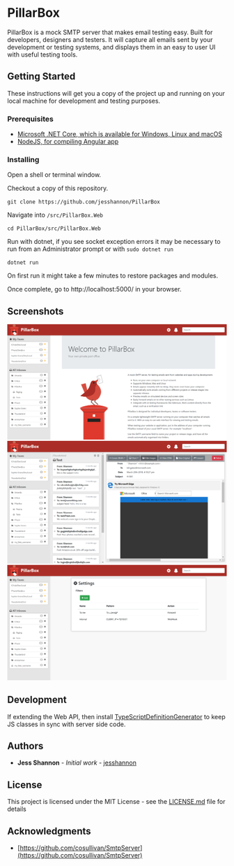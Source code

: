 # PillarBox
PillarBox is a mock SMTP server that makes email testing easy. Built for developers, designers and testers. It will capture all emails sent by your development or testing systems, and displays them in an easy to user UI with useful testing tools.

## Getting Started

These instructions will get you a copy of the project up and running on your local machine for development and testing purposes.

### Prerequisites

- [Microsoft .NET Core, which is available for Windows, Linux and macOS](https://www.microsoft.com/net/learn/get-started-with-dotnet-tutorial)
- [NodeJS, for compiling Angular app](https://nodejs.org/en/download/)

### Installing

Open a shell or terminal window.

Checkout a copy of this repository.
```
git clone https://github.com/jesshannon/PillarBox
```
Navigate into `/src/PillarBox.Web`
```
cd PillarBox/src/PillarBox.Web
```
Run with dotnet, if you see socket exception errors it may be necessary to run from an Administrator prompt or with `sudo dotnet run`
```
dotnet run
```

On first run it might take a few minutes to restore packages and modules.

Once complete, go to http://localhost:5000/ in your browser.

## Screenshots

![screenshot](/screenshots/screenshot02.png?raw=true)
![screenshot](/screenshots/screenshot01.png?raw=true)
![screenshot](/screenshots/screenshot03.png?raw=true)

## Development

If extending the Web API, then install [TypeScriptDefinitionGenerator](https://marketplace.visualstudio.com/items?itemName=MadsKristensen.TypeScriptDefinitionGenerator) to keep JS classes in sync with server side code.

## Authors

* **Jess Shannon** - *Initial work* - [jesshannon](https://github.com/jesshannon)

## License

This project is licensed under the MIT License - see the [LICENSE.md](LICENSE.md) file for details

## Acknowledgments

* [https://github.com/cosullivan/SmtpServer](https://github.com/cosullivan/SmtpServer)
